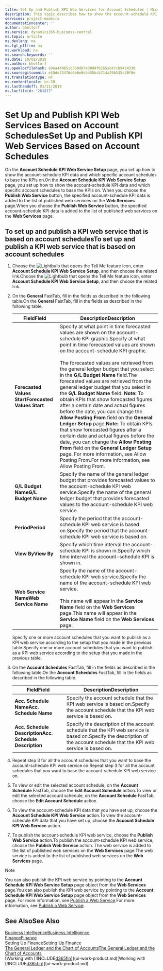 ```yaml
---
title: Set Up and Publish KPI Web Services for Account Schedules | Microsoft Docs
description: This topic describes how to show the account-schedule KPI data based on specific account schedules.
services: project-madeira
documentationcenter: ''
author: bholtorf
ms.service: dynamics365-business-central
ms.topic: article
ms.devlang: na
ms.tgt_pltfrm: na
ms.workload: na
ms.search.keywords: ''
ms.date: 10/01/2018
ms.author: bholtorf
ms.openlocfilehash: 89ea440851c359db7e08d4f0265a647cb9424330
ms.sourcegitcommit: e10de72476c6a6e0cbd35bcb714a29b535c39f0e
ms.translationtype: HT
ms.contentlocale: en-GB
ms.lasthandoff: 01/21/2019
ms.locfileid: "261817"
---
```

# <a name="set-up-and-publish-kpi-web-services-based-on-account-schedules"></a><span data-ttu-id="7f66e-103">Set Up and Publish KPI Web Services Based on Account Schedules</span><span class="sxs-lookup"><span data-stu-id="7f66e-103">Set Up and Publish KPI Web Services Based on Account Schedules</span></span>
<span data-ttu-id="7f66e-104">On the **Account Schedule KPI Web Service Setup** page, you set up how to show the account-schedule KPI data and which specific account schedules to base the KPIs on.</span><span class="sxs-lookup"><span data-stu-id="7f66e-104">On the **Account Schedule KPI Web Service Setup** page, you set up how to show the account-schedule KPI data and which specific account schedules to base the KPIs on.</span></span> <span data-ttu-id="7f66e-105">When you choose the **Publish Web Service** button, the specified account-schedule KPI data is added to the list of published web services on the **Web Services** page.</span><span class="sxs-lookup"><span data-stu-id="7f66e-105">When you choose the **Publish Web Service** button, the specified account-schedule KPI data is added to the list of published web services on the **Web Services** page.</span></span>  

## <a name="to-set-up-and-publish-a-kpi-web-service-that-is-based-on-account-schedules"></a><span data-ttu-id="7f66e-106">To set up and publish a KPI web service that is based on account schedules</span><span class="sxs-lookup"><span data-stu-id="7f66e-106">To set up and publish a KPI web service that is based on account schedules</span></span>  
1.  <span data-ttu-id="7f66e-107">Choose the ![Lightbulb that opens the Tell Me feature](media/ui-search/search_small.png "Tell me what you want to do") icon, enter **Account Schedule KPI Web Service Setup**, and then choose the related link.</span><span class="sxs-lookup"><span data-stu-id="7f66e-107">Choose the ![Lightbulb that opens the Tell Me feature](media/ui-search/search_small.png "Tell me what you want to do") icon, enter **Account Schedule KPI Web Service Setup**, and then choose the related link.</span></span>  
2.  <span data-ttu-id="7f66e-108">On the **General** FastTab, fill in the fields as described in the following table.</span><span class="sxs-lookup"><span data-stu-id="7f66e-108">On the **General** FastTab, fill in the fields as described in the following table.</span></span>  

    |<span data-ttu-id="7f66e-109">Field</span><span class="sxs-lookup"><span data-stu-id="7f66e-109">Field</span></span>|<span data-ttu-id="7f66e-110">Description</span><span class="sxs-lookup"><span data-stu-id="7f66e-110">Description</span></span>|  
    |---------------------------------|---------------------------------------|  
    |<span data-ttu-id="7f66e-111">**Forecasted Values Start**</span><span class="sxs-lookup"><span data-stu-id="7f66e-111">**Forecasted Values Start**</span></span>|<span data-ttu-id="7f66e-112">Specify at what point in time forecasted values are shown on the account-schedule KPI graphic.</span><span class="sxs-lookup"><span data-stu-id="7f66e-112">Specify at what point in time forecasted values are shown on the account-schedule KPI graphic.</span></span><br /><br /> <span data-ttu-id="7f66e-113">The forecasted values are retrieved from the general ledger budget that you select in the **G/L Budget Name** field.</span><span class="sxs-lookup"><span data-stu-id="7f66e-113">The forecasted values are retrieved from the general ledger budget that you select in the **G/L Budget Name** field.</span></span> <span data-ttu-id="7f66e-114">**Note:**  To obtain KPIs that show forecasted figures after a certain date and actual figures before the date, you can change the **Allow Posting From** field on the **General Ledger Setup** page.</span><span class="sxs-lookup"><span data-stu-id="7f66e-114">**Note:**  To obtain KPIs that show forecasted figures after a certain date and actual figures before the date, you can change the **Allow Posting From** field on the **General Ledger Setup** page.</span></span> <span data-ttu-id="7f66e-115">For more information, see Allow Posting From.</span><span class="sxs-lookup"><span data-stu-id="7f66e-115">For more information, see Allow Posting From.</span></span>|  
    |<span data-ttu-id="7f66e-116">**G/L Budget Name**</span><span class="sxs-lookup"><span data-stu-id="7f66e-116">**G/L Budget Name**</span></span>|<span data-ttu-id="7f66e-117">Specify the name of the general ledger budget that provides forecasted values to the account-schedule KPI web service.</span><span class="sxs-lookup"><span data-stu-id="7f66e-117">Specify the name of the general ledger budget that provides forecasted values to the account-schedule KPI web service.</span></span>|  
    |<span data-ttu-id="7f66e-118">**Period**</span><span class="sxs-lookup"><span data-stu-id="7f66e-118">**Period**</span></span>|<span data-ttu-id="7f66e-119">Specify the period that the account-schedule KPI web service is based on.</span><span class="sxs-lookup"><span data-stu-id="7f66e-119">Specify the period that the account-schedule KPI web service is based on.</span></span>|  
    |<span data-ttu-id="7f66e-120">**View By**</span><span class="sxs-lookup"><span data-stu-id="7f66e-120">**View By**</span></span>|<span data-ttu-id="7f66e-121">Specify which time interval the account-schedule KPI is shown in.</span><span class="sxs-lookup"><span data-stu-id="7f66e-121">Specify which time interval the account-schedule KPI is shown in.</span></span>|  
    |<span data-ttu-id="7f66e-122">**Web Service Name**</span><span class="sxs-lookup"><span data-stu-id="7f66e-122">**Web Service Name**</span></span>|<span data-ttu-id="7f66e-123">Specify the name of the account-schedule KPI web service.</span><span class="sxs-lookup"><span data-stu-id="7f66e-123">Specify the name of the account-schedule KPI web service.</span></span><br /><br /> <span data-ttu-id="7f66e-124">This name will appear in the **Service Name** field on the **Web Services** page.</span><span class="sxs-lookup"><span data-stu-id="7f66e-124">This name will appear in the **Service Name** field on the **Web Services** page.</span></span>|  

    <span data-ttu-id="7f66e-125">Specify one or more account schedules that you want to publish as a KPI web service according to the setup that you made in the previous table.</span><span class="sxs-lookup"><span data-stu-id="7f66e-125">Specify one or more account schedules that you want to publish as a KPI web service according to the setup that you made in the previous table.</span></span>  

3.  <span data-ttu-id="7f66e-126">On the **Account Schedules** FastTab, fill in the fields as described in the following table.</span><span class="sxs-lookup"><span data-stu-id="7f66e-126">On the **Account Schedules** FastTab, fill in the fields as described in the following table.</span></span>  

    |<span data-ttu-id="7f66e-127">Field</span><span class="sxs-lookup"><span data-stu-id="7f66e-127">Field</span></span>|<span data-ttu-id="7f66e-128">Description</span><span class="sxs-lookup"><span data-stu-id="7f66e-128">Description</span></span>|  
    |---------------------------------|---------------------------------------|  
    |<span data-ttu-id="7f66e-129">**Acc. Schedule Name**</span><span class="sxs-lookup"><span data-stu-id="7f66e-129">**Acc. Schedule Name**</span></span>|<span data-ttu-id="7f66e-130">Specify the account schedule that the KPI web service is based on.</span><span class="sxs-lookup"><span data-stu-id="7f66e-130">Specify the account schedule that the KPI web service is based on.</span></span>|  
    |<span data-ttu-id="7f66e-131">**Acc. Schedule Description**</span><span class="sxs-lookup"><span data-stu-id="7f66e-131">**Acc. Schedule Description**</span></span>|<span data-ttu-id="7f66e-132">Specify the description of the account schedule that the KPI web service is based on.</span><span class="sxs-lookup"><span data-stu-id="7f66e-132">Specify the description of the account schedule that the KPI web service is based on.</span></span>|  

4.  <span data-ttu-id="7f66e-133">Repeat step 3 for all the account schedules that you want to base the account-schedule KPI web service on.</span><span class="sxs-lookup"><span data-stu-id="7f66e-133">Repeat step 3 for all the account schedules that you want to base the account-schedule KPI web service on.</span></span>  
5.  <span data-ttu-id="7f66e-134">To view or edit the selected account schedule, on the **Account Schedule** FastTab, choose the **Edit Account Schedule** action.</span><span class="sxs-lookup"><span data-stu-id="7f66e-134">To view or edit the selected account schedule, on the **Account Schedule** FastTab, choose the **Edit Account Schedule** action.</span></span>  
6.  <span data-ttu-id="7f66e-135">To view the account-schedule KPI data that you have set up, choose the **Account Schedule KPI Web Service** action.</span><span class="sxs-lookup"><span data-stu-id="7f66e-135">To view the account-schedule KPI data that you have set up, choose the **Account Schedule KPI Web Service** action.</span></span>  
7.  <span data-ttu-id="7f66e-136">To publish the account-schedule KPI web service, choose the **Publish Web Service** action.</span><span class="sxs-lookup"><span data-stu-id="7f66e-136">To publish the account-schedule KPI web service, choose the **Publish Web Service** action.</span></span> <span data-ttu-id="7f66e-137">The web service is added to the list of published web services on the **Web Services** page.</span><span class="sxs-lookup"><span data-stu-id="7f66e-137">The web service is added to the list of published web services on the **Web Services** page.</span></span>  

> [!NOTE]  
>  <span data-ttu-id="7f66e-138">You can also publish the KPI web service by pointing to the **Account Schedule KPI Web Service Setup** page object from the **Web Services** page.</span><span class="sxs-lookup"><span data-stu-id="7f66e-138">You can also publish the KPI web service by pointing to the **Account Schedule KPI Web Service Setup** page object from the **Web Services** page.</span></span> <span data-ttu-id="7f66e-139">For more information, see [Publish a Web Service](across-how-publish-web-service.md).</span><span class="sxs-lookup"><span data-stu-id="7f66e-139">For more information, see [Publish a Web Service](across-how-publish-web-service.md).</span></span>  

## <a name="see-also"></a><span data-ttu-id="7f66e-140">See Also</span><span class="sxs-lookup"><span data-stu-id="7f66e-140">See Also</span></span>  
[<span data-ttu-id="7f66e-141">Business Intelligence</span><span class="sxs-lookup"><span data-stu-id="7f66e-141">Business Intelligence</span></span>](bi.md)  
[<span data-ttu-id="7f66e-142">Finance</span><span class="sxs-lookup"><span data-stu-id="7f66e-142">Finance</span></span>](finance.md)  
[<span data-ttu-id="7f66e-143">Setting Up Finance</span><span class="sxs-lookup"><span data-stu-id="7f66e-143">Setting Up Finance</span></span>](finance-setup-finance.md)  
[<span data-ttu-id="7f66e-144">The General Ledger and the Chart of Accounts</span><span class="sxs-lookup"><span data-stu-id="7f66e-144">The General Ledger and the Chart of Accounts</span></span>](finance-general-ledger.md)  
<span data-ttu-id="7f66e-145">[Working with [!INCLUDE[d365fin](includes/d365fin_md.md)]](ui-work-product.md)</span><span class="sxs-lookup"><span data-stu-id="7f66e-145">[Working with [!INCLUDE[d365fin](includes/d365fin_md.md)]](ui-work-product.md)</span></span>
